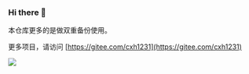 ### Hi there 👋

本仓库更多的是做双重备份使用。

更多项目，请访问 [https://gitee.com/cxh1231](https://gitee.com/cxh1231)

![](https://github-readme-stats.vercel.app/api?username=cxh1231)

<!--
**cxh1231/cxh1231** is a ✨ _special_ ✨ repository because its `README.md` (this file) appears on your GitHub profile.

Here are some ideas to get you started:

- 🔭 I’m currently working on ...
- 🌱 I’m currently learning ...
- 👯 I’m looking to collaborate on ...
- 🤔 I’m looking for help with ...
- 💬 Ask me about ...
- 📫 How to reach me: ...
- 😄 Pronouns: ...
- ⚡ Fun fact: ...
-->
